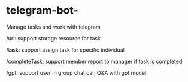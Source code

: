 # telegram-bot-
 Manage tasks and work with telegram

/url: support storage resource for task 

/task: support assign task for specific individual 

/completeTask: support member report to manager if task is completed 

/gpt: support user in group chat can Q&A with gpt model 
